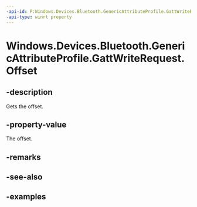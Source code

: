 ```yaml
---
-api-id: P:Windows.Devices.Bluetooth.GenericAttributeProfile.GattWriteRequest.Offset
-api-type: winrt property
---
```


<!-- Property syntax.
public uint Offset { get; }
-->

# Windows.Devices.Bluetooth.GenericAttributeProfile.GattWriteRequest.Offset

## -description
Gets the offset.

## -property-value
The offset.

## -remarks

## -see-also

## -examples

